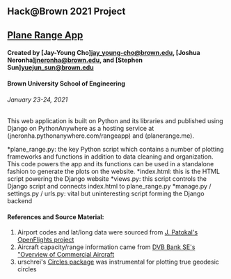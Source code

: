 ## Hack@Brown 2021 Project
## [Plane Range App](jneronha.pythonanywhere.com/rangeapp)

#### Created by [Jay-Young Cho]<jay_young-cho@brown.edu>, [Joshua Neronha]<jneronha@brown.edu>, and [Stephen Sun]<yuejun_sun@brown.edu>
####
#### Brown University School of Engineering
###### January 23-24, 2021

This web application is built on Python and its libraries and published using Django on PythonAnywhere as a hosting service at (jneronha.pythonanywhere.com/rangeapp) and (planerange.me).

*plane_range.py: the key Python script which contains a number of plotting frameworks and functions in addition to data cleaning and organization. This code powers the app and its functions can be used in a standalone fashion to generate the plots on the website.
*index.html: this is the HTML script powering the Django website
*views.py: this script controls the Django script and connects index.html to plane_range.py
*manage.py / settings.py / urls.py: vital but uninteresting script forming the Django backend


#### References and Source Material:
1. Airport codes and lat/long data were sourced from [J. Patokal's OpenFlights project](https://raw.githubusercontent.com/jpatokal/openflights/master/data/airports.dat)
2. Aircraft capacity/range information came from [DVB Bank SE's "Overview of Commercial Aircraft](https://www.dvbbank.com/~/media/Files/D/dvbbank-corp/aviation/dvb-overview-of-commercial-aircraft-2018-2019.pdf)
3. urschrei's [Circles package](https://github.com/urschrei/Circles) was instrumental for plotting true geodesic circles



